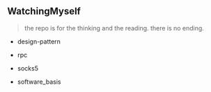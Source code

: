 ## WatchingMyself

> the repo is for the thinking and the reading.
> there is no ending.

- design-pattern

- rpc

- socks5

- software_basis